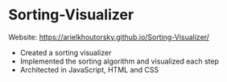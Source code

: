 # Sorting-Visualizer
Website: https://arielkhoutorsky.github.io/Sorting-Visualizer/

- Created a sorting visualizer
- Implemented the sorting algorithm and visualized each step
- Architected in JavaScript, HTML and CSS
